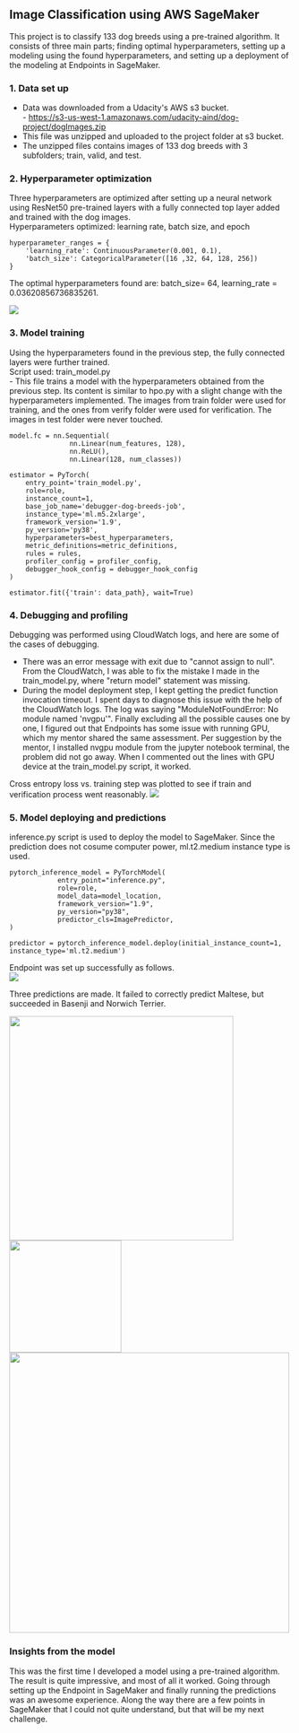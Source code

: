 ## Image Classification using AWS SageMaker  
This project is to classify 133 dog breeds using a pre-trained algorithm. It consists of three main parts; finding optimal hyperparameters, setting up a modeling using the found hyperparameters, and setting up a deployment of the modeling at Endpoints in SageMaker.  

### 1. Data set up  
- Data was downloaded from a Udacity's AWS s3 bucket.  
        - https://s3-us-west-1.amazonaws.com/udacity-aind/dog-project/dogImages.zip  
- This file was unzipped and uploaded to the project folder at s3 bucket.  
- The unzipped files contains images of 133 dog breeds with 3 subfolders; train, valid, and test.

### 2. Hyperparameter optimization  
Three hyperparameters are optimized after setting up a neural network using ResNet50 pre-trained layers with a fully connected top layer added and trained with the dog images.  
Hyperparameters optimized: learning rate, batch size, and epoch  
```
hyperparameter_ranges = {
    'learning_rate': ContinuousParameter(0.001, 0.1),
    'batch_size': CategoricalParameter([16 ,32, 64, 128, 256])
}
```
The optimal hyperparameters found are: batch_size= 64, learning_rate = 0.03620856736835261.  

<img src="screen_captures/hyperparam_tuning.jpg">

### 3. Model training

Using the hyperparameters found in the previous step, the fully connected layers were further trained.  
Script used: train_model.py  
    - This file trains a model with the hyperparameters obtained from the previous step. Its content is similar to hpo.py with a slight change with the hyperparameters implemented. The images from train folder were used for training, and the ones from verify folder were used for verification. The images in test folder were never touched.  
```
model.fc = nn.Sequential(
               nn.Linear(num_features, 128),
               nn.ReLU(),
               nn.Linear(128, num_classes))
```

```
estimator = PyTorch( 
    entry_point='train_model.py',
    role=role,
    instance_count=1,
    base_job_name='debugger-dog-breeds-job',
    instance_type='ml.m5.2xlarge', 
    framework_version='1.9',
    py_version='py38',
    hyperparameters=best_hyperparameters,
    metric_definitions=metric_definitions,
    rules = rules,
    profiler_config = profiler_config,
    debugger_hook_config = debugger_hook_config
)

estimator.fit({'train': data_path}, wait=True)
```

### 4. Debugging and profiling

Debugging was performed using CloudWatch logs, and here are some of the cases of debugging.  
- There was an error message with exit due to "cannot assign to null". From the CloudWatch, I was able to fix the mistake I made in the train_model.py, where "return model" statement was missing.
- During the model deployment step, I kept getting the predict function invocation timeout. I spent days to diagnose this issue with the help of the CloudWatch logs. The log was saying "ModuleNotFoundError: No module named 'nvgpu'". Finally excluding all the possible causes one by one, I figured out that Endpoints has some issue with running GPU, which my mentor shared the same assessment. Per suggestion by the mentor, I installed nvgpu module from the jupyter notebook terminal, the problem did not go away. When I commented out the lines with GPU device at the train_model.py script, it worked.

Cross entropy loss vs. training step was plotted to see if train and verification process went reasonably. 
<img src="screen_captures/cross_entropy_loss.jpg">

### 5. Model deploying and predictions

inference.py script is used to deploy the model to SageMaker. Since the prediction does not cosume computer power, ml.t2.medium instance type is used.  
```
pytorch_inference_model = PyTorchModel(
            entry_point="inference.py",
            role=role,
            model_data=model_location,
            framework_version="1.9",
            py_version="py38",
            predictor_cls=ImagePredictor,
)

predictor = pytorch_inference_model.deploy(initial_instance_count=1, instance_type='ml.t2.medium')
```

Endpoint was set up successfully as follows.  
<img src="screen_captures/endpoint.jpg">

Three predictions are made. It failed to correctly predict Maltese, but succeeded in Basenji and Norwich Terrier.  
<p float="left">
  <img src="screen_captures/maltese_prediction.jpg" width="400" />
  <img src="screen_captures/basenji_prediction.jpg" width="200" /> 
  <img src="screen_captures/norwich_terrier_prediction.jpg" width="500" />
</p>

### Insights from the model
This was the first time I developed a model using a pre-trained algorithm. The result is quite impressive, and most of all it worked. Going through setting up the Endpoint in SageMaker and finally running the predictions was an awesome experience. Along the way there are a few points in SageMaker that I could not quite understand, but that will be my next challenge.